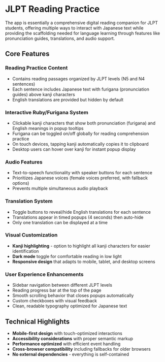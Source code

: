 # JLPT Reading Practice

The app is essentially a comprehensive digital reading companion for JLPT students, offering multiple ways
to interact with Japanese text while providing the scaffolding needed for language learning through features
like pronunciation guides, translations, and audio support.

## Core Features

### Reading Practice Content

- Contains reading passages organized by JLPT levels (N5 and N4 sentences)
- Each sentence includes Japanese text with furigana (pronunciation guides) above kanji characters
- English translations are provided but hidden by default

### Interactive Ruby/Furigana System

- Clickable kanji characters that show both pronunciation (furigana) and English meanings in popup tooltips
- Furigana can be toggled on/off globally for reading comprehension practice
- On touch devices, tapping kanji automatically copies it to clipboard
- Desktop users can hover over kanji for instant popup display

### Audio Features

- Text-to-speech functionality with speaker buttons for each sentence
- Prioritizes Japanese voices (female voices preferred, with fallback options)
- Prevents multiple simultaneous audio playback

### Translation System

- Toggle buttons to reveal/hide English translations for each sentence
- Translations appear in timed popups (4 seconds) then auto-hide
- Only one translation can be displayed at a time

### Visual Customization

- **Kanji highlighting** - option to highlight all kanji characters for easier identification
- **Dark mode** toggle for comfortable reading in low light
- **Responsive design** that adapts to mobile, tablet, and desktop screens

### User Experience Enhancements

- Sidebar navigation between different JLPT levels
- Reading progress bar at the top of the page
- Smooth scrolling behavior that closes popups automatically
- Custom checkboxes with visual feedback
- Clean, readable typography optimized for Japanese text

## Technical Highlights

- **Mobile-first design** with touch-optimized interactions
- **Accessibility considerations** with proper semantic markup
- **Performance optimized** with efficient event handling
- **Cross-browser compatibility** including fallbacks for older browsers
- **No external dependencies** - everything is self-contained
